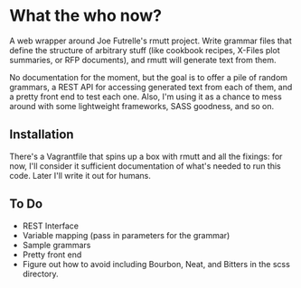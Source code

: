 # What the who now?

A web wrapper around Joe Futrelle's rmutt project. Write grammar files that define the structure of arbitrary stuff (like cookbook recipes, X-Files plot summaries, or RFP documents), and rmutt will generate text from them.

No documentation for the moment, but the goal is to offer a pile of random grammars, a REST API for accessing generated text from each of them, and a pretty front end to test each one. Also, I'm using it as a chance to mess around with some lightweight frameworks, SASS goodness, and so on.

## Installation

There's a Vagrantfile that spins up a box with rmutt and all the fixings: for now, I'll consider it sufficient documentation of what's needed to run this code. Later I'll write it out for humans.

## To Do

* REST Interface
* Variable mapping (pass in parameters for the grammar)
* Sample grammars
* Pretty front end
* Figure out how to avoid including Bourbon, Neat, and Bitters in the scss directory.